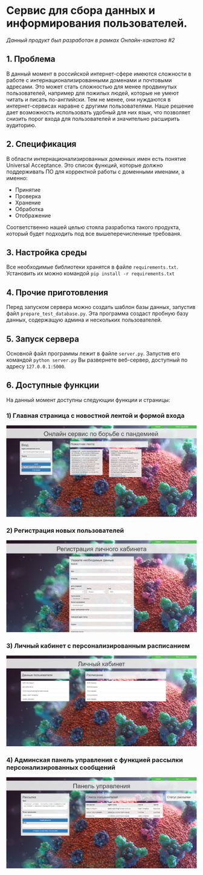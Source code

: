 # Сервис для сбора данных и информирования пользователей.

*Данный продукт был разработан в рамках Онлайн-хакатона #2*

## 1. Проблема
В данный момент в российской интернет-сфере имеются сложности в работе с интернационализированными доменами и почтовыми адресами. Это может стать сложностью для менее продвинутых пользователей, например для пожилых людей, которые не умеют читать и писать по-английски. Тем не менее, они нуждаются в интернет-сервисах наравне с другими пользователями. Наше решение дает возможность использовать удобный для них язык, что позволяет снизить порог входа для пользователей и значительно расширить аудиторию.

## 2. Спецификация
В области интернационализированных доменных имен есть понятие Universal Acceptance. Это список функций, которые должно поддерживать ПО для корректной работы с доменными именами, а именно:
- Принятие
- Проверка
- Хранение
- Обработка
- Отображение

Соответственно нашей целью стояла разработка такого продукта, который будет подходить под все вышеперечисленные требованя.

## 3. Настройка среды
Все необходимые библиотеки хранятся в файле `requirements.txt`. Установить их можно командой `pip install -r requirements.txt`

## 4. Прочие приготовления
Перед запуском сервера можно создать шаблон базы данных, запустив файл `prepare_test_database.py`. Эта программа создаст пробную базу данных, содержащую админа и нескольких пользователей.

## 5. Запуск сервера
Основной файл программы лежит в файле `server.py`. Запустив его командой `python server.py` Вы развернете веб-сервер, доступный по адресу `127.0.0.1:5000`. 

## 6. Доступные функции
На данный момент доступны следующии функции и страницы:

### 1) Главная страница с новостной лентой и формой входа
![alt text](https://github.com/mikgorn/hack2dns/blob/master/screenshots/Screenshot_28.png?raw=true)

### 2) Регистрация новых пользователей
![alt text](https://github.com/mikgorn/hack2dns/blob/master/screenshots/Screenshot_30.png?raw=true)

### 3) Личный кабинет с персонализированным расписанием
![alt text](https://github.com/mikgorn/hack2dns/blob/master/screenshots/Screenshot_29.png?raw=true)

### 4) Админская панель управления с функцией рассылки персонализированных сообщений
![alt text](https://github.com/mikgorn/hack2dns/blob/master/screenshots/Screenshot_31.png?raw=true)
